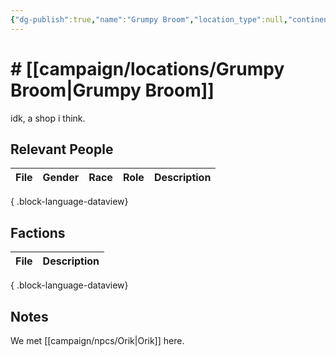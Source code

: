 ```yaml
---
{"dg-publish":true,"name":"Grumpy Broom","location_type":null,"continent":null,"region":null,"city":null,"description":null,"tags":null,"permalink":"/campaign/locations/grumpy-broom/","dgPassFrontmatter":true,"noteIcon":"","created":"2025-10-26T19:33:27.869-07:00","updated":"2025-10-27T13:26:29.466-07:00"}
---
```


# # [[campaign/locations/Grumpy Broom\|Grumpy Broom]]
idk, a shop i think. 

## Relevant People
| File | Gender | Race | Role | Description |
| ---- | ------ | ---- | ---- | ----------- |

{ .block-language-dataview}

## Factions
| File | Description |
| ---- | ----------- |

{ .block-language-dataview}

## Notes
We met [[campaign/npcs/Orik\|Orik]] here. 

